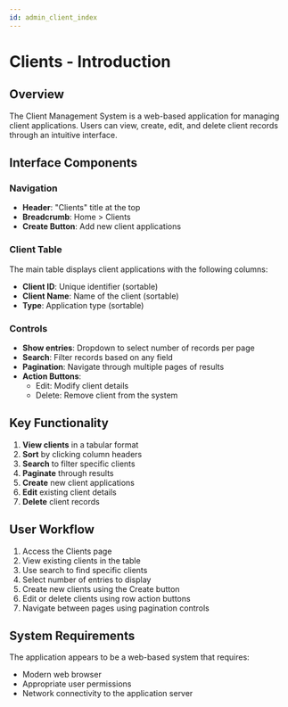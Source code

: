 ```yaml
---
id: admin_client_index
---
```


# Clients - Introduction

## Overview
The Client Management System is a web-based application for managing client applications. Users can view, create, edit, and delete client records through an intuitive interface.

## Interface Components

### Navigation
- **Header**: "Clients" title at the top
- **Breadcrumb**: Home > Clients
- **Create Button**: Add new client applications

### Client Table
The main table displays client applications with the following columns:
- **Client ID**: Unique identifier (sortable)
- **Client Name**: Name of the client (sortable)
- **Type**: Application type (sortable)

### Controls
- **Show entries**: Dropdown to select number of records per page
- **Search**: Filter records based on any field
- **Pagination**: Navigate through multiple pages of results
- **Action Buttons**: 
  - Edit: Modify client details
  - Delete: Remove client from the system

## Key Functionality
1. **View clients** in a tabular format
2. **Sort** by clicking column headers
3. **Search** to filter specific clients
4. **Paginate** through results
5. **Create** new client applications
6. **Edit** existing client details
7. **Delete** client records

## User Workflow
1. Access the Clients page
2. View existing clients in the table
3. Use search to find specific clients
4. Select number of entries to display
5. Create new clients using the Create button
6. Edit or delete clients using row action buttons
7. Navigate between pages using pagination controls

## System Requirements
The application appears to be a web-based system that requires:
- Modern web browser
- Appropriate user permissions
- Network connectivity to the application server
